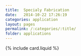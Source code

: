 ```yaml
---
title:  Specialy Fabrication
date:   2014-10-22 17:26:19
categories: application
layout: pages
permalink: /:categories/:title/
folder: applications
---
```


{% include card.liquid %}
